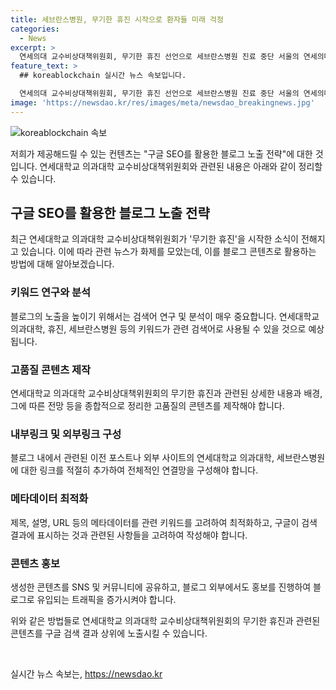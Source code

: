```yaml
---
title: 세브란스병원, 무기한 휴진 시작으로 환자들 미래 걱정
categories:
  - News
excerpt: >
  연세의대 교수비상대책위원회, 무기한 휴진 선언으로 세브란스병원 진료 중단 서울의 연세의대 교수비상대책위원회가 27일부터 무기한 휴진을 선언하며 세브란스병원의 진료가 중단되었다. 의료진들은 이를 반영해 손팻말을 들고 대기실에 있으며, 병원은 한산한 모습을 보이고 있다. 이에 따라 사회적 관심이 집중되고 있다. 
feature_text: >
  ## koreablockchain 실시간 뉴스 속보입니다.

  연세의대 교수비상대책위원회, 무기한 휴진 선언으로 세브란스병원 진료 중단 서울의 연세의대 교수비상대책위원회가 27일부터 무기한 휴진을 선언하며 세브란스병원의 진료가 중단되었다. 의료진들은 이를 반영해 손팻말을 들고 대기실에 있으며, 병원은 한산한 모습을 보이고 있다. 이에 따라 사회적 관심이 집중되고 있다. 
image: 'https://newsdao.kr/res/images/meta/newsdao_breakingnews.jpg'
---
```


<p><img src="https://newsdao.kr/res/images/meta/newsdao_breakingnews.jpg" alt="koreablockchain 속보" /></p>

<p>저희가 제공해드릴 수 있는 컨텐츠는 "구글 SEO를 활용한 블로그 노출 전략"에 대한 것입니다. 연세대학교 의과대학 교수비상대책위원회와 관련된 내용은 아래와 같이 정리할 수 있습니다.</p>

<h2 data-ke-size="size26">구글 SEO를 활용한 블로그 노출 전략</h2>

<p data-ke-size="size16">최근 연세대학교 의과대학 교수비상대책위원회가 '무기한 휴진'을 시작한 소식이 전해지고 있습니다. 이에 따라 관련 뉴스가 화제를 모았는데, 이를 블로그 콘텐츠로 활용하는 방법에 대해 알아보겠습니다.</p>

<h3><b>키워드 연구와 분석</b></h3>

<p data-ke-size="size16">블로그의 노출을 높이기 위해서는 검색어 연구 및 분석이 매우 중요합니다. 연세대학교 의과대학, 휴진, 세브란스병원 등의 키워드가 관련 검색어로 사용될 수 있을 것으로 예상됩니다.</p>

<h3><b>고품질 콘텐츠 제작</b></h3>

<p data-ke-size="size16">연세대학교 의과대학 교수비상대책위원회의 무기한 휴진과 관련된 상세한 내용과 배경, 그에 따른 전망 등을 종합적으로 정리한 고품질의 콘텐츠를 제작해야 합니다.</p>

<h3><b>내부링크 및 외부링크 구성</b></h3>

<p data-ke-size="size16">블로그 내에서 관련된 이전 포스트나 외부 사이트의 연세대학교 의과대학, 세브란스병원에 대한 링크를 적절히 추가하여 전체적인 연결망을 구성해야 합니다.</p>

<h3><b>메타데이터 최적화</b></h3>

<p data-ke-size="size16">제목, 설명, URL 등의 메타데이터를 관련 키워드를 고려하여 최적화하고, 구글이 검색 결과에 표시하는 것과 관련된 사항들을 고려하여 작성해야 합니다.</p>

<h3><b>콘텐츠 홍보</b></h3>

<p data-ke-size="size16">생성한 콘텐츠를 SNS 및 커뮤니티에 공유하고, 블로그 외부에서도 홍보를 진행하여 블로그로 유입되는 트래픽을 증가시켜야 합니다.</p>

<p data-ke-size="size16">위와 같은 방법들로 연세대학교 의과대학 교수비상대책위원회의 무기한 휴진과 관련된 콘텐츠를 구글 검색 결과 상위에 노출시킬 수 있습니다.</p>

<p data-ke-size="size16">&nbsp;</p>
실시간 뉴스 속보는, <a href="https://newsdao.kr" rel="dofollow">https://newsdao.kr</a>


